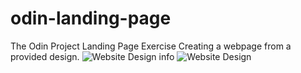 # odin-landing-page
The Odin Project Landing Page Exercise
Creating a webpage from a provided design. 
![Website Design info](info.png)
![Website Design](result.png)